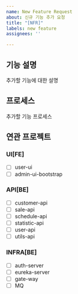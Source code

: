 ```yaml
---
name: New Feature Request
about: 신규 기능 추가 요청
title: "[NFR]"
labels: new feature
assignees: ''

---
```


## 기능 설명
추가할 기능에 대한 설명

## 프로세스
추가할 기능 프로세스

## 연관 프로젝트
### UI[FE]
- [ ] user-ui
- [ ] admin-ui-bootstrap

### API[BE]
- [ ] customer-api
- [ ] sale-api
- [ ] schedule-api
- [ ] statistic-api
- [ ] user-api
- [ ] utils-api

### INFRA[BE]
- [ ] auth-server
- [ ] eureka-server
- [ ] gate-way
- [ ] MQ
